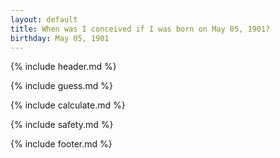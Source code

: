 ```yaml
---
layout: default
title: When was I conceived if I was born on May 05, 1901?
birthday: May 05, 1901
---
```


{% include header.md %}

{% include guess.md %}

{% include calculate.md %}

{% include safety.md %}

{% include footer.md %}



